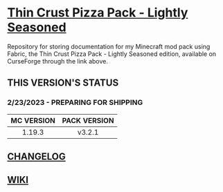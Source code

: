 # [Thin Crust Pizza Pack - Lightly Seasoned](https://www.curseforge.com/minecraft/modpacks/thin-crust-pizza-pack-lightly-seasoned)
Repository for storing documentation for my Minecraft mod pack using Fabric, the Thin Crust Pizza Pack - Lightly Seasoned edition, available on CurseForge through the link above.

## THIS VERSION'S STATUS
### 2/23/2023 - PREPARING FOR SHIPPING
| MC VERSION | PACK VERSION |
| :---: | :---: |
| 1.19.3 | v3.2.1 | 

## [CHANGELOG](CHANGELOG.md)
## [WIKI](https://github.com/NFinET/MC-TCPP-Lightly-Seasoned/wiki)
